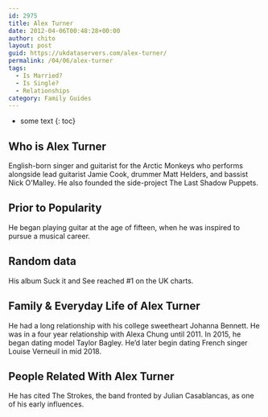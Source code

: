 ```yaml
---
id: 2975
title: Alex Turner
date: 2012-04-06T00:48:28+00:00
author: chito
layout: post
guid: https://ukdataservers.com/alex-turner/
permalink: /04/06/alex-turner
tags:
  - Is Married?
  - Is Single?
  - Relationships
category: Family Guides
---
```


* some text
{: toc}
          
          
## Who is  Alex Turner
                  
                  
                  
English-born singer and guitarist for the Arctic Monkeys who performs alongside lead guitarist Jamie Cook, drummer Matt Helders, and bassist Nick O&#8217;Malley. He also founded the side-project The Last Shadow Puppets.
                  
                
                
                
## Prior to Popularity 
                  
                  
                  
He began playing guitar at the age of fifteen, when he was inspired to pursue a musical career. 
                  
                
                
                
## Random data 
                  
                  
                  
His album Suck it and See reached #1 on the UK charts. 
                  
                
                
                
## Family & Everyday Life of Alex Turner
                  
                  
                  
He had a long relationship with his college sweetheart Johanna Bennett. He was in a four year relationship with Alexa Chung until 2011. In 2015, he began dating model Taylor Bagley. He&#8217;d later begin dating French singer Louise Verneuil in mid 2018.
                  
                
                
                
## People Related With  Alex Turner
                  
                  
                  
He has cited The Strokes, the band fronted by Julian Casablancas, as one of his early influences. 
                  
                
              
            
          
          
          
    
    
  
